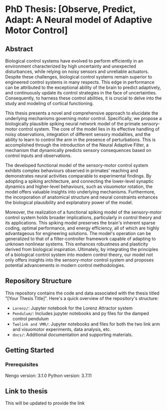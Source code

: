 # PhD Thesis: [Observe, Predict, Adapt: A Neural model of Adaptive Motor Control]

## Abstract
Biological control systems have evolved to perform efficiently in an environment characterized by high uncertainty and unexpected disturbances, while relying on noisy sensors and unreliable actuators.  Despite these challenges, biological control systems remain superior to engineered control systems in many respects. This edge in performance can be attributed to the exceptional ability of the brain to predict adaptively, and continuously update its control strategies in the face of uncertainties. Consequently, to harness these control abilities, it is crucial to delve into the study and modeling of cortical functioning.

This thesis presents a novel and comprehensive approach to elucidate the underlying mechanisms governing motor control. Specifically, we propose a biologically plausible spiking neural network model of the primate sensory-motor control system. The core of the model lies in its effective handling of noisy observations, integration of different sensory modalities, and the ability to learn to control the arm in the presence of perturbations. This is accomplished through the introduction of the Neural Adaptive Filter, a mechanism that dynamically predicts sensory consequences based on control inputs and observations.

The developed functional model of the sensory-motor control system exhibits complex behaviours observed in primates' reaching and demonstrates neural activities comparable to experimental findings. By adopting a spiking architecture, and connecting the lower-level synaptic dynamics and higher-level behaviours, such as visuomotor rotation, the model offers valuable insights into underlying mechanisms. Furthermore, the incorporation of anatomical structure and neural constraints enhances the biological plausibility and explanatory power of the model.

Moreover, the realization of a functional spiking model of the sensory-motor control system holds broader implications, particularly in control theory and its applications. This spiking model preserves the brain's inherent sparse coding, optimal performance, and energy efficiency, all of which are highly advantageous for engineering solutions. The model's operation can be generalized to that of a filter-controller framework capable of adapting to unknown nonlinear systems. This enhances robustness and plasticity derived from biological inspiration. Ultimately, by integrating the principles of a biological control system into modern control theory, our model not only offers insights into the sensory-motor control system and proposes potential advancements in modern control methodologies.

## Repository Structure
This repository contains the code and data associated with the thesis titled "[Your Thesis Title]". Here's a quick overview of the repository's structure:

- `Lorenz/`:  Jupyter notebook for the Lorenz Attractor system
- `Pendulum/`: Includes jupyter notebooks and py files for the damped control pendulum
- `Twolink and VMR/`: Jupyter notebooks and files for both the two link arm and visuomotor experiments, data analysis, etc.
- `docs/`: Additional documentation and supporting materials.

## Getting Started
### Prerequisites
Nengo version: 3.1.0
Python version: 3.7.11 

## Link to thesis
This will be updated to provide the link
